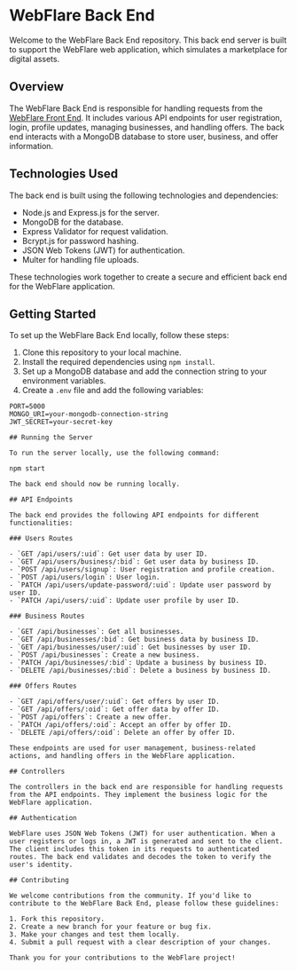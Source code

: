 # WebFlare Back End

Welcome to the WebFlare Back End repository. This back end server is built to support the WebFlare web application, which simulates a marketplace for digital assets.

## Overview

The WebFlare Back End is responsible for handling requests from the [WebFlare Front End](https://github.com/RRFayad/Personal-Project__WebFlare--FrontEnd). It includes various API endpoints for user registration, login, profile updates, managing businesses, and handling offers. The back end interacts with a MongoDB database to store user, business, and offer information.

## Technologies Used

The back end is built using the following technologies and dependencies:

- Node.js and Express.js for the server.
- MongoDB for the database.
- Express Validator for request validation.
- Bcrypt.js for password hashing.
- JSON Web Tokens (JWT) for authentication.
- Multer for handling file uploads.

These technologies work together to create a secure and efficient back end for the WebFlare application.

## Getting Started

To set up the WebFlare Back End locally, follow these steps:

1. Clone this repository to your local machine.
2. Install the required dependencies using `npm install`.
3. Set up a MongoDB database and add the connection string to your environment variables.
4. Create a `.env` file and add the following variables:

```env
PORT=5000
MONGO_URI=your-mongodb-connection-string
JWT_SECRET=your-secret-key

## Running the Server

To run the server locally, use the following command:

npm start

The back end should now be running locally.

## API Endpoints

The back end provides the following API endpoints for different functionalities:

### Users Routes

- `GET /api/users/:uid`: Get user data by user ID.
- `GET /api/users/business/:bid`: Get user data by business ID.
- `POST /api/users/signup`: User registration and profile creation.
- `POST /api/users/login`: User login.
- `PATCH /api/users/update-password/:uid`: Update user password by user ID.
- `PATCH /api/users/:uid`: Update user profile by user ID.

### Business Routes

- `GET /api/businesses`: Get all businesses.
- `GET /api/businesses/:bid`: Get business data by business ID.
- `GET /api/businesses/user/:uid`: Get businesses by user ID.
- `POST /api/businesses`: Create a new business.
- `PATCH /api/businesses/:bid`: Update a business by business ID.
- `DELETE /api/businesses/:bid`: Delete a business by business ID.

### Offers Routes

- `GET /api/offers/user/:uid`: Get offers by user ID.
- `GET /api/offers/:oid`: Get offer data by offer ID.
- `POST /api/offers`: Create a new offer.
- `PATCH /api/offers/:oid`: Accept an offer by offer ID.
- `DELETE /api/offers/:oid`: Delete an offer by offer ID.

These endpoints are used for user management, business-related actions, and handling offers in the WebFlare application.

## Controllers

The controllers in the back end are responsible for handling requests from the API endpoints. They implement the business logic for the WebFlare application.

## Authentication

WebFlare uses JSON Web Tokens (JWT) for user authentication. When a user registers or logs in, a JWT is generated and sent to the client. The client includes this token in its requests to authenticated routes. The back end validates and decodes the token to verify the user's identity.

## Contributing

We welcome contributions from the community. If you'd like to contribute to the WebFlare Back End, please follow these guidelines:

1. Fork this repository.
2. Create a new branch for your feature or bug fix.
3. Make your changes and test them locally.
4. Submit a pull request with a clear description of your changes.

Thank you for your contributions to the WebFlare project!
